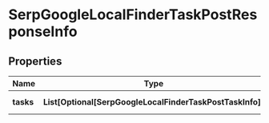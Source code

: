 # SerpGoogleLocalFinderTaskPostResponseInfo


## Properties

| Name | Type | Description | Notes |
|------------ | ------------- | ------------- | -------------|
**tasks** | **List[Optional[SerpGoogleLocalFinderTaskPostTaskInfo]]** | array of tasks |[optional]|